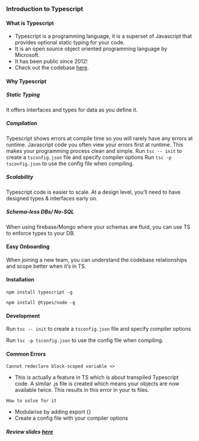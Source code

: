 ### Introduction to Typescript

#### What is Typescript

- Typescript is a programming language, it is a superset of Javascript that provides optional static typing for your code.
- It is an open source object oriented programming language by Microsoft.
- It has been public since 2012!
- Check out the codebase [here](https://github.com/microsoft/TypeScript).

#### Why Typescript

##### Static Typing

It offers interfaces and types for data as you define it.

##### Compilation

Typescript shows errors at compile time so you will rarely have any errors at runtime.
Javascript code you often view your errors first at runtime.
This makes your programming process clean and simple.
Run `tsc -- init` to create a `tsconfig.json` file and specify compiler options
Run `tsc -p tsconfig.json` to use the config file when compiling.

##### Scalability

Typescript code is easier to scale.
At a design level, you’ll need to have designed types & interfaces early on.

##### Schema-less DBs/ No-SQL

When using firebase/Mongo where your schemas are fluid, you can use TS to enforce types to your DB.

#### Easy Onboarding

When joining a new team, you can understand the codebase relationships and scope better when it’s in TS.

#### Installation

`npm install typescript -g`

`npm install @types/node -g`

#### Development

Run `tsc -- init` to create a `tsconfig.json` file and specify compiler options

Run `tsc -p tsconfig.json` to use the config file when compiling.

#### Common Errors

`Cannot redeclare block-scoped variable <>`

- This is actually a feature in TS which is about transpiled Typescript code. A similar .js file is created which means your objects are now available twice. This results in this error in your ts files.

`How to solve for it`

- Modularise by adding export {}
- Create a config file with your compiler options

##### Review slides [here](https://docs.google.com/presentation/d/1Pej5dfqhYdrOwY8zK1ixqL3z0OXXACY3K1ZvZ-hZurA/edit?usp=sharing)
